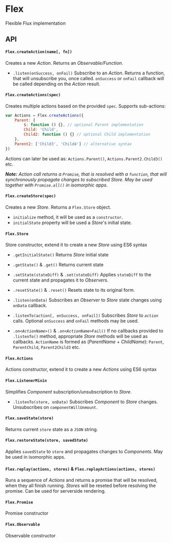 # Flex

Flexible Flux implementation

## API

#### `Flex.createAction(name[, fn])` 
Creates a new _Action_. Returns an _Observable/Function_.

* `.listen(onSuccess, onFail)` Subscribe to an _Action_. Returns a function, that will unsubscribe you, once called. `onSuccess` or `onFail` callback will be called depending on the _Action_ result. 

#### `Flex.createActions(spec)`
Creates multiple actions based on the provided `spec`. Supports sub-actions: 
```js
var Actions = Flex.createActions({
    Parent: {
        $: function () {}, // optional Parent implementation 
        Child: 'Child',
        Child2: function () {} // optional Child implementation
    },
    Parent2: ['Child3', 'Child4'] // alternative syntax
})
```

Actions can later be used as:
`Actions.Parent()`, `Actions.Parent2.Child3()` etc.

_**Note:** Action call returns a `Promise`, that is resolved with a `function`, that will synchronously propagate changes to subscribed Store. 
May be used together with `Promise.all()` in isomorphic apps._

#### `Flex.createStore(spec)`
Creates a new _Store_. Returns a `Flex.Store` object. 

* `initialize` method, it will be used as a `constructor`. 
* `initialState` property will be used a _Store_'s initial state.

#### `Flex.Store`
Store constructor, extend it to create a new _Store_ using ES6 syntax

* `.getInitialState()` Returns _Store_ initial state

* `.getState()` & `.get()` Returns current state

* `.setState(stateDiff)` & `.set(stateDiff)` Applies `stateDiff` to the current state and propagates it to _Observers_.

* `.resetState()` & `.reset()` Resets state to its original form.

* `.listen(onData)` Subscribes an _Observer_ to _Store_ state changes using `onData` callback.

* `.listenTo(action[, onSuccess, onFail])` Subscribes _Store_ to _`action`_ calls. Optional `onSuccess` and `onFail` methods may be used.

* `.on<`_`ActionName`_`>()` & `.on<`_`ActionName`_`>Fail()` If no callbacks provided to `.listenTo()` method, appropriate _Store_ methods will be used as callbacks.
`ActionName` is formed as (_ParentName_ + _ChildName_): `Parent`, `ParentChild`, `Parent2Child3` etc.

#### `Flex.Actions`
Actions constructor, extend it to create a new _Actions_ using ES6 syntax

#### `Flex.ListenerMixin`
Simplifies _Component_ subscription/unsubscription to _Store_.

* `.listenTo(store, onData)` Subscribes _Component_ to _Store_ changes. Unsubscribes on `componentWillUnmount`.

#### `Flex.saveState(store)`
Returns current `store` state as a `JSON` string. 

#### `Flex.restoreState(store, savedState)`
Applies `savedState` to `store` and propagates changes to _Components_. May be used in isomorphic apps.

#### `Flex.replay(actions, stores)` & `Flex.replayActions(actions, stores)`
Runs a sequence of _Actions_ and returns a promise that will be resolved, when they all finish running. _Stores_ will be reseted before resolving the promise. Can be used for serverside rendering.

#### `Flex.Promise`
Promise constructor

#### `Flex.Observable`
Observable constructor


